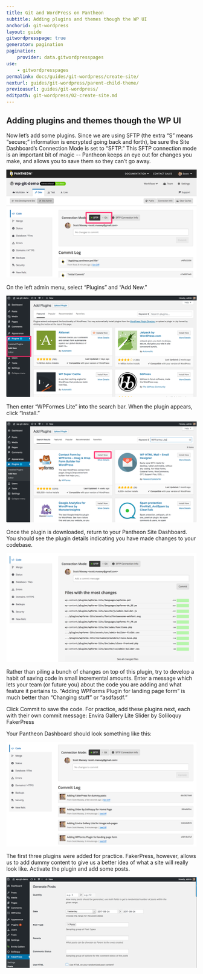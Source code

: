 ```yaml
---
title: Git and WordPress on Pantheon
subtitle: Adding plugins and themes though the WP UI
anchorid: git-wordpress
layout: guide
gitwordpresspage: true
generator: pagination
pagination:
    provider: data.gitwordpresspages
use:
    - gitwordpresspages
permalink: docs/guides/git-wordpress/create-site/
nexturl: guides/git-wordpress/parent-child-theme/
previousurl: guides/git-wordpress/
editpath: git-wordpress/02-create-site.md
---
```

## Adding plugins and themes though the WP UI

Now let’s add some plugins. Since we are using SFTP (the extra “S” means “secure;” information is encrypted going back and forth), be sure the Site Dashboard’s Connection Mode is set to “SFTP.” This SFTP connection mode is an important bit of magic -- Pantheon keeps an eye out for changes you make, and allows you to save them so they can’t go away.

![Enable SFTP Mode](/source/docs/assets/images/guides/git-wordpress/sftp-mode.png)

On the left admin menu, select “Plugins” and “Add New.” 

![Add new plugin](/source/docs/assets/images/guides/git-wordpress/add-new-plugin.png)

Then enter “WPFormes Lite” into the search bar. When the plugin appears, click “Install.” 

![Install WP-Forms plugin](/source/docs/assets/images/guides/git-wordpress/install-wp-forms.png)

Once the plugin is downloaded, return to your Pantheon Site Dashboard. You should see the plugin details indicating you have made changes to your codebase.

![View WP-Forms files](/source/docs/assets/images/guides/git-wordpress/view-wp-forms.png)

Rather than piling a bunch of changes on top of this plugin, try to develop a habit of saving code in small incremental amounts. Enter a message which lets your team (or future you) about the code you are adding and what feature it pertains to. “Adding WPForms Plugin for landing page form” is much better than “Changing stuff” or “asdfasdf.”

Click Commit to save the code. For practice, add these plugins next, each with their own commit message:
Envira Gallery Lite
Slider by Soliloquy
FakerPress

Your Pantheon Dashboard should look something like this:

![Several Plugins Added](/source/docs/assets/images/guides/git-wordpress/several-plugins-added.png)

The first three plugins were added for practice. FakerPress, however, allows us to add dummy content to give us a better idea of what a site will really look like. Activate the plugin and add some posts.

![Added FakerPress Plugin](/source/docs/assets/images/guides/git-wordpress/fakerpress.png)